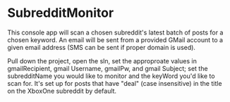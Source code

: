 # SubredditMonitor
This console app will scan a chosen subreddit's latest batch of posts for a chosen keyword. An email will be sent from a provided GMail account to a given email address (SMS can be sent if proper domain is used).

Pull down the project, open the sln, set the approproate values in gmailRecipient, gmail Username, gmailPw, and gmail Subject; set the subredditName you would like to monitor and the keyWord you'd like to scan for. It's set up for posts that have "deal" (case insensitive) in the title on the XboxOne subreddit by default.
